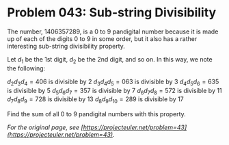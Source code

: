 # Problem 043: Sub-string Divisibility

The number, $1406357289$, is a $0$ to $9$ pandigital number because it is made up of each of the digits $0$ to $9$ in some order, but it also has a rather interesting sub-string divisibility property.

Let $d_1$ be the $1\text{st}$ digit, $d_2$ be the $2\text{nd}$ digit, and so on. In this way, we note the following:

$d_2d_3d_4=406$ is divisible by $2$
$d_3d_4d_5=063$ is divisible by $3$
$d_4d_5d_6=635$ is divisible by $5$
$d_5d_6d_7=357$ is divisible by $7$
$d_6d_7d_8=572$ is divisible by $11$
$d_7d_8d_9=728$ is divisible by $13$
$d_8d_9d_{10}=289$ is divisible by $17$

Find the sum of all $0$ to $9$ pandigital numbers with this property.

*For the original page, see [https://projecteuler.net/problem=43](https://projecteuler.net/problem=43).*

